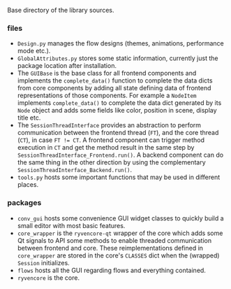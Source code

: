 Base directory of the library sources. 

### files

- `Design.py` manages the flow designs (themes, animations, performance mode etc.).
- `GlobalAttributes.py` stores some static information, currently just the package location after installation.
- The `GUIBase` is the base class for all frontend components and implements the `complete_data()` function to complete the data dicts from core components by adding all state defining data of frontend representations of those components. For example a `NodeItem` implements `complete_data()` to complete the data dict generated by its `Node` object and adds some fields like color, position in scene, display title etc.
- The `SessionThreadInterface` provides an abstraction to perform communication between the frontend thread (`FT`), and the core thread (`CT`), in case `FT != CT`. A frontend component can trigger method execution in `CT`  and get the method result in the same step by `SessionThreadInterface_Frontend.run()`. A backend component can do the same thing in the other direction by using the complementary `SessionThreadInterface_Backend.run()`.
- `tools.py` hosts some important functions that may be used in different places.

### packages

- `conv_gui` hosts some convenience GUI widget classes to quickly build a small editor with most basic features.
- `core_wrapper` is the `ryvencore-qt` wrapper of the core which adds some Qt signals to API some methods to enable threaded communication between frontend and core. These reimplementations defined in `core_wrapper` are stored in the core's `CLASSES` dict when the (wrapped) `Session` initializes.
- `flows` hosts all the GUI regarding flows and everything contained.
- `ryvencore` is the core.